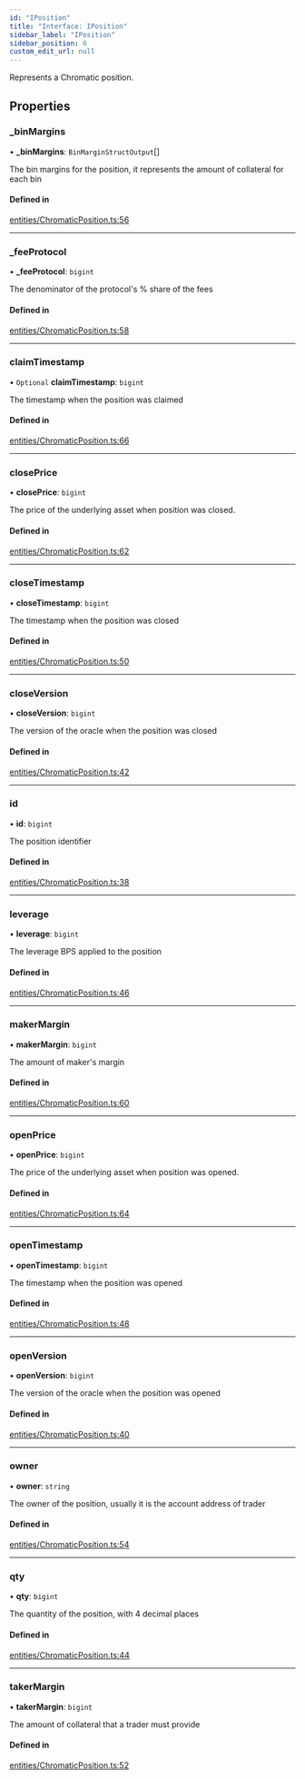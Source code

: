 ```yaml
---
id: "IPosition"
title: "Interface: IPosition"
sidebar_label: "IPosition"
sidebar_position: 0
custom_edit_url: null
---
```


Represents a Chromatic position.

## Properties

### \_binMargins

• **\_binMargins**: `BinMarginStructOutput`[]

The bin margins for the position, it represents the amount of collateral for each bin

#### Defined in

[entities/ChromaticPosition.ts:56](https://github.com/chromatic-protocol/sdk/blob/66f4a8a/packages/sdk-ethers-v6/src/entities/ChromaticPosition.ts#L56)

___

### \_feeProtocol

• **\_feeProtocol**: `bigint`

The denominator of the protocol's % share of the fees

#### Defined in

[entities/ChromaticPosition.ts:58](https://github.com/chromatic-protocol/sdk/blob/66f4a8a/packages/sdk-ethers-v6/src/entities/ChromaticPosition.ts#L58)

___

### claimTimestamp

• `Optional` **claimTimestamp**: `bigint`

The timestamp when the position was claimed

#### Defined in

[entities/ChromaticPosition.ts:66](https://github.com/chromatic-protocol/sdk/blob/66f4a8a/packages/sdk-ethers-v6/src/entities/ChromaticPosition.ts#L66)

___

### closePrice

• **closePrice**: `bigint`

The price of the underlying asset when position was closed.

#### Defined in

[entities/ChromaticPosition.ts:62](https://github.com/chromatic-protocol/sdk/blob/66f4a8a/packages/sdk-ethers-v6/src/entities/ChromaticPosition.ts#L62)

___

### closeTimestamp

• **closeTimestamp**: `bigint`

The timestamp when the position was closed

#### Defined in

[entities/ChromaticPosition.ts:50](https://github.com/chromatic-protocol/sdk/blob/66f4a8a/packages/sdk-ethers-v6/src/entities/ChromaticPosition.ts#L50)

___

### closeVersion

• **closeVersion**: `bigint`

The version of the oracle when the position was closed

#### Defined in

[entities/ChromaticPosition.ts:42](https://github.com/chromatic-protocol/sdk/blob/66f4a8a/packages/sdk-ethers-v6/src/entities/ChromaticPosition.ts#L42)

___

### id

• **id**: `bigint`

The position identifier

#### Defined in

[entities/ChromaticPosition.ts:38](https://github.com/chromatic-protocol/sdk/blob/66f4a8a/packages/sdk-ethers-v6/src/entities/ChromaticPosition.ts#L38)

___

### leverage

• **leverage**: `bigint`

The leverage BPS applied to the position

#### Defined in

[entities/ChromaticPosition.ts:46](https://github.com/chromatic-protocol/sdk/blob/66f4a8a/packages/sdk-ethers-v6/src/entities/ChromaticPosition.ts#L46)

___

### makerMargin

• **makerMargin**: `bigint`

The amount of maker's margin

#### Defined in

[entities/ChromaticPosition.ts:60](https://github.com/chromatic-protocol/sdk/blob/66f4a8a/packages/sdk-ethers-v6/src/entities/ChromaticPosition.ts#L60)

___

### openPrice

• **openPrice**: `bigint`

The price of the underlying asset when position was opened.

#### Defined in

[entities/ChromaticPosition.ts:64](https://github.com/chromatic-protocol/sdk/blob/66f4a8a/packages/sdk-ethers-v6/src/entities/ChromaticPosition.ts#L64)

___

### openTimestamp

• **openTimestamp**: `bigint`

The timestamp when the position was opened

#### Defined in

[entities/ChromaticPosition.ts:48](https://github.com/chromatic-protocol/sdk/blob/66f4a8a/packages/sdk-ethers-v6/src/entities/ChromaticPosition.ts#L48)

___

### openVersion

• **openVersion**: `bigint`

The version of the oracle when the position was opened

#### Defined in

[entities/ChromaticPosition.ts:40](https://github.com/chromatic-protocol/sdk/blob/66f4a8a/packages/sdk-ethers-v6/src/entities/ChromaticPosition.ts#L40)

___

### owner

• **owner**: `string`

The owner of the position, usually it is the account address of trader

#### Defined in

[entities/ChromaticPosition.ts:54](https://github.com/chromatic-protocol/sdk/blob/66f4a8a/packages/sdk-ethers-v6/src/entities/ChromaticPosition.ts#L54)

___

### qty

• **qty**: `bigint`

The quantity of the position, with 4 decimal places

#### Defined in

[entities/ChromaticPosition.ts:44](https://github.com/chromatic-protocol/sdk/blob/66f4a8a/packages/sdk-ethers-v6/src/entities/ChromaticPosition.ts#L44)

___

### takerMargin

• **takerMargin**: `bigint`

The amount of collateral that a trader must provide

#### Defined in

[entities/ChromaticPosition.ts:52](https://github.com/chromatic-protocol/sdk/blob/66f4a8a/packages/sdk-ethers-v6/src/entities/ChromaticPosition.ts#L52)
